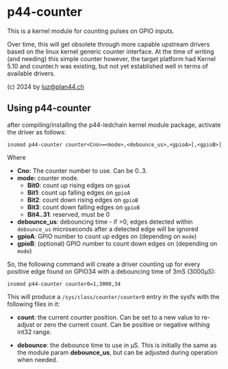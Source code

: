 p44-counter
===========

This is a kernel module for counting pulses on GPIO inputs.

Over time, this will get obsolete through more capable upstream drivers based on
the linux kernel generic counter interface. At the time of writing (and needing)
this simple counter however, the target platform had Kernel 5.10 and counter.h
was existing, but not yet established well in terms of available drivers.

(c) 2024 by luz@plan44.ch

## Using p44-counter

after compiling/installing the p44-ledchain kernel module package, activate the driver as follows:

    insmod p44-counter counter<Cno>=<mode>,<debounce_us>,<gpioA>[,<gpioB>]

Where

- **Cno:** The counter number to use. Can be 0..3.
- **mode:** counter mode.
  - **Bit0**: count up rising edges on `gpioA`
  - **Bit1**: count up falling edges on `gpioA`
  - **Bit2**: count down rising edges on `gpioB`
  - **Bit3**: count down falling edges on `gpioB`
  - **Bit4..31**: reserved, must be 0
- **debounce_us**: debouncing time - if >0, edges detected within `debounce_us`
  microseconds after a detected edge will be ignored
- **gpioA**: GPIO number to count up edges on (depending on `mode`)
- **gpioB**: (optional) GPIO number to count down edges on (depending on `mode`)

So, the following command will create a driver counting up for every positive edge
found on GPIO34 with a debouncing time of 3mS (3000µS):

    insmod p44-counter counter0=1,3000,34

This will produce a `/sys/class/counter/counter0` entry in the sysfs with the following files in it:

- **count**: the current counter position. Can be set to a new value to re-adjust or zero the current count. Can be positive or negative withing int32 range.

- **debounce**: the debounce time to use in µS. This is initially the same as the module param **debounce_us**, but can be adjusted during operation when needed.
